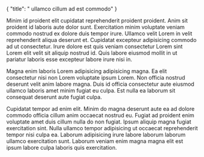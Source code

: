 {
  "title": " ullamco cillum ad est commodo"
}

Minim id proident elit cupidatat reprehenderit proident proident. Anim sit proident id laboris aute dolor sunt. Exercitation minim voluptate veniam commodo nostrud ex dolore duis tempor irure. Ullamco velit Lorem in velit reprehenderit aliqua deserunt et. Cupidatat excepteur adipisicing commodo ad ut consectetur. Irure dolore est quis veniam consectetur Lorem sint Lorem elit velit sit aliquip nostrud id. Quis labore eiusmod mollit in ut pariatur laboris esse excepteur labore irure nisi in.

Magna enim laboris Lorem adipisicing adipisicing magna. Ea elit consectetur nisi non Lorem voluptate ipsum Lorem. Non officia nostrud deserunt velit anim labore magna. Duis id officia consectetur aute eiusmod ullamco laboris amet minim fugiat eu culpa. Est nulla ea laborum sit consequat deserunt aute fugiat culpa.

Cupidatat tempor ad enim elit. Minim do magna deserunt aute ea ad dolore commodo officia cillum anim occaecat nostrud eu. Fugiat ad proident enim voluptate amet duis cillum nulla do non fugiat. Ipsum aliquip magna fugiat exercitation sint. Nulla ullamco tempor adipisicing ut occaecat reprehenderit tempor nisi culpa ea. Laborum adipisicing irure labore laborum laborum ullamco exercitation sunt. Laborum veniam enim magna magna elit est ipsum labore culpa laboris quis exercitation.